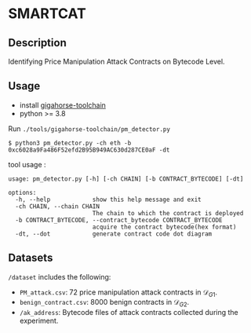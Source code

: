 # SMARTCAT

## Description
Identifying Price Manipulation Attack Contracts on Bytecode Level.

## Usage

- install [gigahorse-toolchain](gigahorse-toolchain/README.md)
- python >= 3.8



Run `./tools/gigahorse-toolchain/pm_detector.py`
```shell
$ python3 pm_detector.py -ch eth -b 0xc6028a9Fa486F52efd2B95B949AC630d287CE0aF -dt
```

tool usage :

```shell
usage: pm_detector.py [-h] [-ch CHAIN] [-b CONTRACT_BYTECODE] [-dt]

options:
  -h, --help            show this help message and exit
  -ch CHAIN, --chain CHAIN
                        The chain to which the contract is deployed
  -b CONTRACT_BYTECODE, --contract_bytecode CONTRACT_BYTECODE
                        acquire the contract bytecode(hex format)
  -dt, --dot            generate contract code dot diagram
```

## Datasets
`/dataset` includes the following:

- `PM_attack.csv`: 72 price manipulation attack contracts in $\mathcal{D}_{G1}$.
- `benign_contract.csv`: 8000 benign contracts in  $\mathcal{D}_{G2}$.
- `/ak_address`: Bytecode files of attack contracts collected during the experiment.